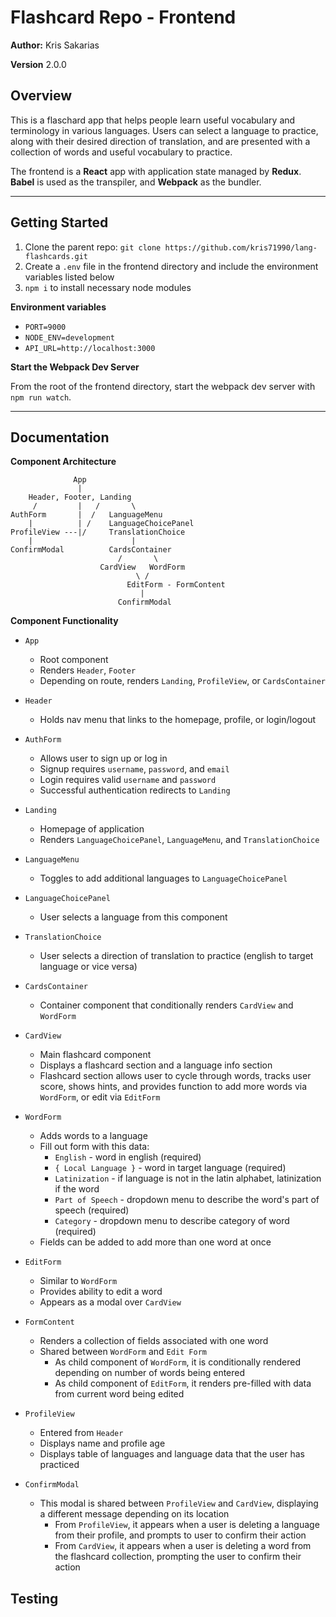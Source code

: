 # Flashcard Repo - Frontend

**Author:** Kris Sakarias

**Version** 2.0.0

## Overview

This is a flaschard app that helps people learn useful vocabulary and terminology in various languages. Users can select a language to practice, along with their desired direction of translation, and are presented with a collection of words and useful vocabulary to practice. 

The frontend is a **React** app with application state managed by **Redux**. **Babel** is used as the transpiler, and **Webpack** as the bundler.

----

## Getting Started

1. Clone the parent repo: `git clone https://github.com/kris71990/lang-flashcards.git`
2. Create a `.env` file in the frontend directory and include the environment variables listed below
3. `npm i` to install necessary node modules

**Environment variables**

- `PORT=9000`
- `NODE_ENV=development`
- `API_URL=http://localhost:3000`

**Start the Webpack Dev Server**

From the root of the frontend directory, start the webpack dev server with `npm run watch`.

----

## Documentation

**Component Architecture**
```
              App
               |
    Header, Footer, Landing
     /         |   /       \
AuthForm       |  /   LanguageMenu
    |          | /    LanguageChoicePanel
ProfileView ---|/     TranslationChoice
    |                      |    
ConfirmModal          CardsContainer   
                        /       \
                    CardView   WordForm
                            \ /
                          EditForm - FormContent
                             |
                        ConfirmModal
```

**Component Functionality**

- `App`
  - Root component
  - Renders `Header`, `Footer`
  - Depending on route, renders `Landing`, `ProfileView`, or `CardsContainer`

- `Header`
  - Holds nav menu that links to the homepage, profile, or login/logout

- `AuthForm`
  - Allows user to sign up or log in
  - Signup requires `username`, `password`, and `email`
  - Login requires valid `username` and `password`
  - Successful authentication redirects to `Landing`

- `Landing`
  - Homepage of application
  - Renders `LanguageChoicePanel`, `LanguageMenu`, and `TranslationChoice`

- `LanguageMenu`
  - Toggles to add additional languages to `LanguageChoicePanel`

- `LanguageChoicePanel`
  - User selects a language from this component

- `TranslationChoice`
  - User selects a direction of translation to practice (english to target language or vice versa)

- `CardsContainer`
  - Container component that conditionally renders `CardView` and `WordForm`

- `CardView`
  - Main flashcard component
  - Displays a flashcard section and a language info section
  - Flashcard section allows user to cycle through words, tracks user score, shows hints, and provides function to add more words via `WordForm`, or edit via `EditForm`

- `WordForm`
  - Adds words to a language 
  - Fill out form with this data:
    - `English` - word in english (required)
    - `{ Local Language }` - word in target language (required)
    - `Latinization` - if language is not in the latin alphabet, latinization if the word
    - `Part of Speech` - dropdown menu to describe the word's part of speech (required) 
    - `Category` - dropdown menu to describe category of word (required)
  - Fields can be added to add more than one word at once

- `EditForm`
  - Similar to `WordForm`
  - Provides ability to edit a word
  - Appears as a modal over `CardView`

- `FormContent`
  - Renders a collection of fields associated with one word 
  - Shared between `WordForm` and `Edit Form`
    - As child component of `WordForm`, it is conditionally rendered depending on number of words being entered
    - As child component of `EditForm`, it renders pre-filled with data from current word being edited

- `ProfileView`
  - Entered from `Header`
  - Displays name and profile age
  - Displays table of languages and language data that the user has practiced

- `ConfirmModal`
  - This modal is shared between `ProfileView` and `CardView`, displaying a different message depending on its location
    - From `ProfileView`, it appears when a user is deleting a language from their profile, and prompts to user to confirm their action
    - From `CardView`, it appears when a user is deleting a word from the flashcard collection, prompting the user to confirm their action


## Testing

